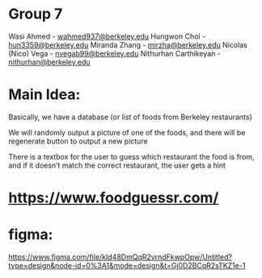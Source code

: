 # Group 7
Wasi Ahmed - wahmed937@berkeley.edu 
Hungwon Choi - hun3359@berkeley.edu
Miranda Zhang - mirzha@berkeley.edu
Nicolas (Nico) Vega - nvegab99@berkeley.edu
Nithurhan Carthikeyan - nithurhan@berkeley.edu

# Main Idea:
Basically, we have a database (or list of foods from Berkeley restaurants) 


We will randomly output a picture of one of the foods, and there will be regenerate button to output a new picture

There is a textbox for the user to guess which restaurant the food is from, and if it doesn’t match the correct restaurant, the user gets a hint

# https://www.foodguessr.com/

# figma:
https://www.figma.com/file/kId48DmQqR2vrndFkwpOpw/Untitled?type=design&node-id=0%3A1&mode=design&t=Gj0D2BCqR2sTKZ1e-1


